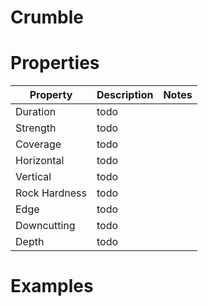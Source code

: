 # Crumble


# Properties


| Property | Description | Notes | 
| -------- | ----------- | ----- |
| Duration | todo | |
| Strength | todo | |
| Coverage | todo | |
| Horizontal | todo | |
| Vertical | todo | |
| Rock Hardness | todo | |
| Edge | todo | |
| Downcutting | todo | |
| Depth | todo | |




# Examples
